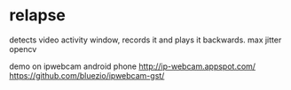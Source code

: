 # relapse
detects video activity window, records it and plays it backwards. max jitter opencv 



demo on ipwebcam android phone
http://ip-webcam.appspot.com/
https://github.com/bluezio/ipwebcam-gst/